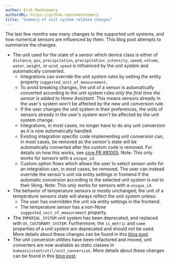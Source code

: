 ```yaml
---
author: Erik Montnemery
authorURL: https://github.com/emontnemery
title: "Summary of unit system related changes"
---
```


The last few months saw many changes to the supported unit systems, and how numerical sensors are influenced by them. This blog post attempts to summarize the changes.

- The unit used for the state of a sensor which device class is either of  `distance`, `gas`, `precipitation`, `precipitation_intensity`, `speed`, `volume`, `water`, `weight`, or `wind_speed` is influenced by the unit system and automatically converted.
  - Integrations can override the unit system rules by setting the entity property `suggested_unit_of_measurement`.
  - To avoid breaking changes, the unit of a sensor is automatically converted according to the unit system rules *only the first time the sensor is added to Home Assistant*. This means sensors already in the user's system won't be affected by the new unit conversion rule.
  - If the user changes the unit system in their preferences, the units of sensors already in the user's system won't be affected by the unit system change.
  - Integrations, in most cases, no longer have to do any unit conversion as it is now automatically handled.
  - Existing integration specific code implementing unit conversion can, in most cases, be removed as the sensor's state will be automatically converted after the custom code is removed. For details on how this works, see [core PR #81005](https://github.com/home-assistant/core/pull/81005). Note: This only works for sensors with a `unique_id`.
  - Custom option flows which allows the user to select sensor units for an integration can, in most cases, be removed. The user can instead override the sensor's unit via entity settings in frontend if the automatic conversion according to the selected unit system is not to their liking. Note: This only works for sensors with a `unique_id`.
- The behavior of temperature sensors is mostly unchanged; the unit of a temperature sensors state will always reflect the unit system unless:
  - The user has overridden the unit via entity settings in the frontend.
  - The temperature sensor has a non-None `suggested_unit_of_measurement` property.
- The `IMPERIAL_SYSTEM` unit system has been deprecated, and replaced with `US_CUSTOMARY_SYSTEM`. Furthermore, the `is_metric` and `name` properties of a unit system are deprecated and should not be used. More details about these changes can be found in this [blog post](blog/2022/10/14/deprecate-unit-system).
- The unit conversion utilities have been refactored and moved, unit converters are now available as static classes in `homeassistant/util/unit_conversion`. More details about these changes can be found in this [blog post](blog/2022/09/28/deprecate-conversion-utilities).
